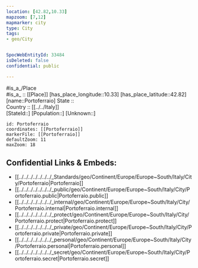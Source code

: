 ```yaml
---
location: [42.82,10.33] 
mapzoom: [7,12] 
mapmarker: city 
type: City
tags:
- geo/City


SpocWebEntityId: 33484
isDeleted: false
confidential: public

---
```

#is_a_/Place  
#is_a_ :: [[Place]] 
[has_place_longitude::10.33] 
[has_place_latitude::42.82] 
[name::Portoferraio] 
State ::  
Country :: [[../../Italy]]  
[StateId::] 
[Population::] 
[Unknown::] 


```leaflet
id: Portoferraio
coordinates: [[Portoferraio]] 
markerFile: [[Portoferraio]] 
defaultZoom: 11 
maxZoom: 18
```


## Confidential Links & Embeds: 
- [[../../../../../../../_Standards/geo/Continent/Europe/Europe~South/Italy/City/Portoferraio|Portoferraio]] 
- [[../../../../../../../_public/geo/Continent/Europe/Europe~South/Italy/City/Portoferraio.public|Portoferraio.public]] 
- [[../../../../../../../_internal/geo/Continent/Europe/Europe~South/Italy/City/Portoferraio.internal|Portoferraio.internal]] 
- [[../../../../../../../_protect/geo/Continent/Europe/Europe~South/Italy/City/Portoferraio.protect|Portoferraio.protect]] 
- [[../../../../../../../_private/geo/Continent/Europe/Europe~South/Italy/City/Portoferraio.private|Portoferraio.private]] 
- [[../../../../../../../_personal/geo/Continent/Europe/Europe~South/Italy/City/Portoferraio.personal|Portoferraio.personal]] 
- [[../../../../../../../_secret/geo/Continent/Europe/Europe~South/Italy/City/Portoferraio.secret|Portoferraio.secret]] 
